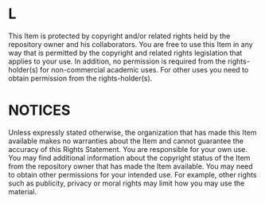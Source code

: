 # L
This Item is protected by copyright and/or related rights held by the repository owner and his collaborators. You are free to use this Item in any way that is permitted by the copyright and related rights legislation that applies to your use. In addition, no permission is required from the rights-holder(s) for non-commercial academic uses. For other uses you need to obtain permission from the rights-holder(s).

# NOTICES
Unless expressly stated otherwise, the organization that has made this Item available makes no warranties about the Item and cannot guarantee the accuracy of this Rights Statement. You are responsible for your own use.
You may find additional information about the copyright status of the Item from the repository owner that has made the Item available.
You may need to obtain other permissions for your intended use. For example, other rights such as publicity, privacy or moral rights may limit how you may use the material.
